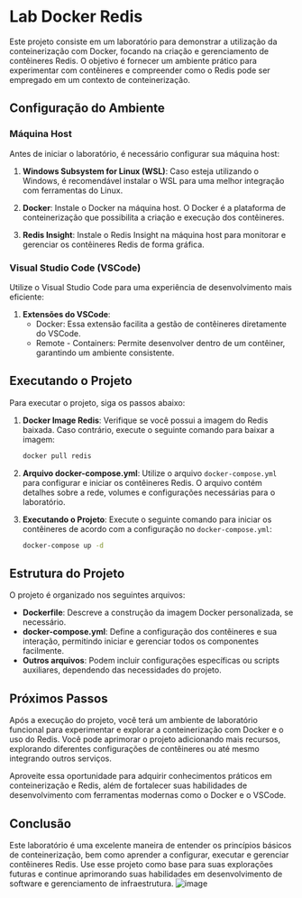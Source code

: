 
# Lab Docker Redis

Este projeto consiste em um laboratório para demonstrar a utilização da conteinerização com Docker, focando na criação e gerenciamento de contêineres Redis. O objetivo é fornecer um ambiente prático para experimentar com contêineres e compreender como o Redis pode ser empregado em um contexto de conteinerização.

## Configuração do Ambiente

### Máquina Host

Antes de iniciar o laboratório, é necessário configurar sua máquina host:

1. **Windows Subsystem for Linux (WSL)**: Caso esteja utilizando o Windows, é recomendável instalar o WSL para uma melhor integração com ferramentas do Linux.

2. **Docker**: Instale o Docker na máquina host. O Docker é a plataforma de conteinerização que possibilita a criação e execução dos contêineres.

3. **Redis Insight**: Instale o Redis Insight na máquina host para monitorar e gerenciar os contêineres Redis de forma gráfica.

### Visual Studio Code (VSCode)

Utilize o Visual Studio Code para uma experiência de desenvolvimento mais eficiente:

1. **Extensões do VSCode**:
   - Docker: Essa extensão facilita a gestão de contêineres diretamente do VSCode.
   - Remote - Containers: Permite desenvolver dentro de um contêiner, garantindo um ambiente consistente.

## Executando o Projeto

Para executar o projeto, siga os passos abaixo:

1. **Docker Image Redis**: Verifique se você possui a imagem do Redis baixada. Caso contrário, execute o seguinte comando para baixar a imagem:
   
   ```bash
   docker pull redis
   ```

2. **Arquivo docker-compose.yml**: Utilize o arquivo `docker-compose.yml` para configurar e iniciar os contêineres Redis. O arquivo contém detalhes sobre a rede, volumes e configurações necessárias para o laboratório.

3. **Executando o Projeto**: Execute o seguinte comando para iniciar os contêineres de acordo com a configuração no `docker-compose.yml`:

   ```bash
   docker-compose up -d
   ```

## Estrutura do Projeto

O projeto é organizado nos seguintes arquivos:

- **Dockerfile**: Descreve a construção da imagem Docker personalizada, se necessário.
- **docker-compose.yml**: Define a configuração dos contêineres e sua interação, permitindo iniciar e gerenciar todos os componentes facilmente.
- **Outros arquivos**: Podem incluir configurações específicas ou scripts auxiliares, dependendo das necessidades do projeto.

## Próximos Passos

Após a execução do projeto, você terá um ambiente de laboratório funcional para experimentar e explorar a conteinerização com Docker e o uso do Redis. Você pode aprimorar o projeto adicionando mais recursos, explorando diferentes configurações de contêineres ou até mesmo integrando outros serviços.

Aproveite essa oportunidade para adquirir conhecimentos práticos em conteinerização e Redis, além de fortalecer suas habilidades de desenvolvimento com ferramentas modernas como o Docker e o VSCode.

## Conclusão

Este laboratório é uma excelente maneira de entender os princípios básicos de conteinerização, bem como aprender a configurar, executar e gerenciar contêineres Redis. Use esse projeto como base para suas explorações futuras e continue aprimorando suas habilidades em desenvolvimento de software e gerenciamento de infraestrutura.
![image](https://user-images.githubusercontent.com/88788394/232904675-bb9fa23c-9921-4ad1-b975-45a9f970636c.png)
